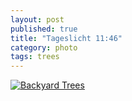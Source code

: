 ```yaml
---
layout: post
published: true
title: "Tageslicht 11:46"
category: photo
tags: trees
---
```


[![Backyard Trees](http://37.media.tumblr.com/13b15ad767d038b976dae82379c62392/tumblr_n5tylgnCZa1rive1ro1_500.jpg)](http://dr3wh0.tumblr.com/post/86221472024 "View on Tumblr")